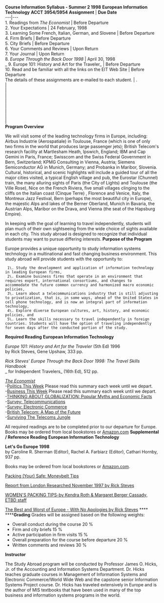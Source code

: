**Course Information**   **Syllabus \- Summer 2 1998** **European Information
Technology** **ACCT 3954/5954** **Assignment** |  **Due Date**  
---|---  
 1\. Readings from _The Economist_ |  Before Departure  
 2\. Your Expectations | 24 February, 1998  
 3\. Learning Some French, Italian, German, and Slovene | Before Departure  
 4\. Firm Briefs | Before Departure  
 5\. City Briefs | Before Departure  
 6\. Your Comments and Reviews | Upon Return  
 7\. Your Journal | Upon Return  
 8\. _Europe Through the Back Door 1998_ |  April 30, 1998  
_  9\. Europe 101: History and Art for the Traveler_ | Before Departure  
10\. Read and be familiar with all the links on the EIT Web Site | Before
Departure  
The details of these assignments are e-mailed to each student. | .  
|  
|  
|  
|  
|  
|  
|  
|  
  **Program Overview**

We will visit some of the leading technology firms in Europe, including:
Airbus Industrie (Aerospatiale) in Toulouse, France (which is one of only two
firms in the world that produces large passenger jets); British Telecom's
research facility at Martlesham Heath, Ipswich, England; IBM and Cap Gemini in
Paris, France; Swisscom and the Swiss Federal Government in Bern, Switzerland;
KPMG Consulting in Vienna, Austria; Siemens Semiconductor AG in Munich,
Germany; and Probanka in Maribor, Slovenia. Cultural, historical, and scenic
highlights will include a guided tour of all the major cities visited, a
typical English village and pub, the Eurostar (Chunnel) train, the many
alluring sights of Paris (the City of Lights) and Toulouse (the Ville Rose),
Nice on the French Riviera, five small villages clinging to the cliffs on the
Italian coast (Cinque Terre) , Florence and Venice, Italy, the Montreux Jazz
Festival, Bern (perhaps the most beautiful city in Europe), the majestic Alps
and lakes of the Berner Oberland, Munich in Bavaria, the Austrian Alps,
Maribor on the Drava, and Vienna (the seat of the Hapsburg Empire).

In keeping with the goal of learning to travel independently, students will
plan much of their own sightseeing from the wide choice of sights available in
each city. This study abroad is designed to recognize that individual students
may want to pursue differing interests.   **Purpose of the Program**

Europe provides a unique opportunity to study information systems technology
in a multinational and fast changing business environment. This study abroad
will provide students with the opportunity to:

     1\. Study the development and application of information technology in leading European firms,
     2\. Examine business firms that operate in an environment that requires export, international consortiums, and changes to  accommodate the future common currency and harmonized macro economic policies,
     3\. Learn about a telecommunications industry that is still adjusting to privatization, that is, in some ways, ahead of the United States in cell phone technology, and is now an integral part of information technology,
     4\. Explore diverse European cultures, art, history, and economic policies, and
     5\. Learn the skills necessary to travel independently in foreign countries. Students will have the option of traveling independently for seven days after the conducted portion of the study.
  **Required Reading** **European Information Technology**

_Europe 101: History and Art for the Traveler_ (5th Ed) 1996  
    by Rick Steves, Gene Upshaw, 333 pp. 

_Rick Steves' Europe Through the Back Door 1998: The Travel Skills Handbook_  
_     for Independent Travelers_ (16th Ed), 512 pp.

[_The Economist_  ](http://www.Economist.com/)  
    -[Politics This Week](http://www.economist.com/editorial/freeforall/current/index_summaries.html)  Please read this summary each week until we depart.   
    -[Business This Week](http://www.economist.com/editorial/freeforall/current/index_summaries.html)  Please read this summary each week until we depart.   
    -[THINKING ABOUT GLOBALIZATION: Popular Myths and Economic Facts](http://www.economist.com/bookshop/schools/schools_brief.html)   
    -[Survey: Telecommunications](http://www.economist.com/editorial/freeforall/21-9-97/index_survey.html)   
    -[Survey: Electronic Commerce](http://www.economist.com/editorial/freeforall/14-9-97/index_survey.html)   
    -[British Telecom: A Map of the Future](http://www.economist.com/tfs/lib_tframeset.html)   
    -[Surviving The Telecoms Jungle](http://www.economist.com/tfs/lib_tframeset.html)   
    
All required readings are to be completed prior to our departure for Europe.  
Books may be ordered from local bookstores or
[Amazon.com](http://www.amazon.com/exec/obidos/subst/home/home.html/9171-2527512-752760)
**Supplemental / Reference Reading** **European Information Technology**  

**Let's Go Europe** **1998**  
    by Caroline R. Sherman (Editor), Rachel A. Farbiarz (Editor), Cathari Hornby, 937 pp. 

Books may be ordered from local bookstores or
[Amazon.com](http://www.amazon.com/exec/obidos/subst/home/home.html/9171-2527512-752760).  
    
[Packing (Your) Safe: Moneybelt Tips](http://www.ricksteves.com/1297mb.htm)

[Report from London Researched November 1997 by Rick
Steves](http://www.ricksteves.com/1297lond.htm)

[WOMEN'S PACKING TIPS-by Kendra Roth & Margaret Berger Cassady, ETBD
staff](http://www.ricksteves.com/398wpack.htm)

[The Best and Worst of Europe - With No Apologies by Rick
Steves](http://www.ricksteves.com/298worst.htm) ****  ******Grading** Grades
will be assigned based on the following weights:

  * Overall conduct during the course                                 20 %
  * Firm and city briefs                                                      15 %
  * Active participation in firm visits                                   15 %
  * Overall preparation for the course before departure      20 %
  * Written comments and reviews                                     30 %

**Instructor**

The Study Abroad program will be conducted by Professor James O. Hicks, Jr. of
the Accounting and Information Systems Department. Dr. Hicks teaches graduate
courses in Management of Information Systems and Electronic Commerce/World
Wide Web and the capstone senior Information Systems Project course. Dr. Hicks
has traveled extensively in Europe and is the author of MIS textbooks that
have been used in many of the top business and information systems programs in
the world.



